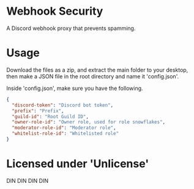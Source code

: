 # Webhook Security
 A Discord webhook proxy that prevents spamming.

# Usage
Download the files as a zip, and extract the main folder to your desktop, then make a JSON file in the root directory and name it 'config.json'.

Inside 'config.json', make sure you have the following.

```json
{
  "discord-token": "Discord bot token",
  "prefix": "Prefix",
  "guild-id": "Root Guild ID",
  "owner-role-id": "Owner role, used for role snowflakes",
  "moderator-role-id": "Moderator role",
  "whitelist-role-id": "Whitelisted role"
}
```

# Licensed under 'Unlicense'

DIN DIN DIN DIN
